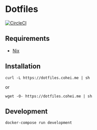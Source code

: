 # Dotfiles

[![CircleCI](https://circleci.com/gh/cohei/dotfiles.svg?style=svg)](https://circleci.com/gh/cohei/dotfiles)

## Requirements

- [Nix](https://nixos.org)

## Installation

```shell
curl -L https://dotfiles.cohei.me | sh
```

or

```
wget -O- https://dotfiles.cohei.me | sh
```

## Development

``` shell
docker-compose run development
```
